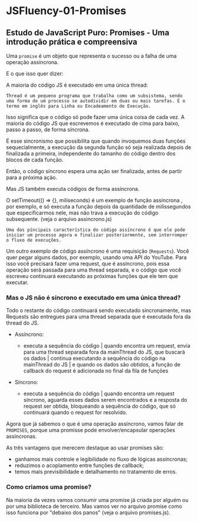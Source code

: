 # JSFluency-01-Promises

## Estudo de JavaScript Puro: Promises - Uma introdução prática e compreensiva

Uma `promise` é um objeto que representa o sucesso ou a falha de uma operação assíncrona.

E o que isso quer dizer:

A maioria do código JS é executado em uma única thread:

`Thread é um pequeno programa que trabalha como um subsistema, sendo uma forma de um processo se autodividir em duas ou mais tarefas. É o termo em inglês para Linha ou Encadeamento de Execução.`

Isso significa que o código só pode fazer uma única coisa de cada vez. A maioria do código JS que escrevemos é executado de cima para baixo, passo a passo, de forma síncrona.

É esse sincronismo que possibilita que quando invoquemos duas funções sequecialmente, a execução da segunda função só seja realizada depois de finalizada a primeira, independente do tamanho do código dentro dos blocos de cada função.

Então, o código síncrono espera uma ação ser finalizada, antes de partir para a próxima ação.

Mas JS também executa códigos de forma assíncrona.

O setTimeout(() => {}, miliseconds) é um exemplo de função assíncrona
, por exemplo, e só executa a função depois da quantidade de milissegundos que especificarmos nele, mas não trava a execução do código subsequente. (veja o arquivo assincrono.js)

`Uma das píncipais característica do código assíncrono é que ele pode iniciar um processo agora e finalizar posteriormente, sem interromper o fluxo de execuções.`

Um outro exemplo de código assíncrono é uma requisição (`Requests`). Você quer pegar alguns dados, por exemplo, usando uma API do YouTube. Para isso você precisará fazer uma request, que é assíncrono, pois essa operação será passada para uma thread separada, e o código que você escreveu continuará executando as próximas funções que ele tem que executar.

### Mas o JS não é síncrono e executado em uma única thread?

Todo o restante do código continuará sendo executado sincronamente, mas Requests são entregues para uma thread separada que é executada fora da thread do JS.

- Assíncrono:
    - executa a sequência do código | quando encontra um request, envia para uma thread separada fora da mainThread do JS, que buscará os dados | continua executando a sequência do código na mainThread do JS | e quando os dados são obtidos, a função de callback do request é adicionada no final da fila de funções

- Síncrono:
    - executa a sequência do código | quando encontra um request síncrono, aguarda esses dados serem encontrados e a resposta do request ser obtida, bloqueando a sequência do código, que só continuará quando o request for resolvido.

Agora que já sabemos o que é uma operação assíncrono, vamos falar de `PROMISES`, porque uma promisse pode envolver/encapsular operações assíncronas.

As três vantagens que merecem destaque ao usar promises são:

- ganhamos mais controle e legibilidade no fluxo de lógicas assíncronas;
- reduzimos o acoplamento entre funções de callback;
- temos mais previsibilidade e detalhamento no tratamento de erros.

### Como criamos uma promise?

Na maioria da vezes vamos consumir uma promise já criada por alguém ou por uma biblioteca de terceiro. Mas vamos ver no arquivo promise como isso funciona por "debaixo dos panos" (veja o arquivo promises.js).

